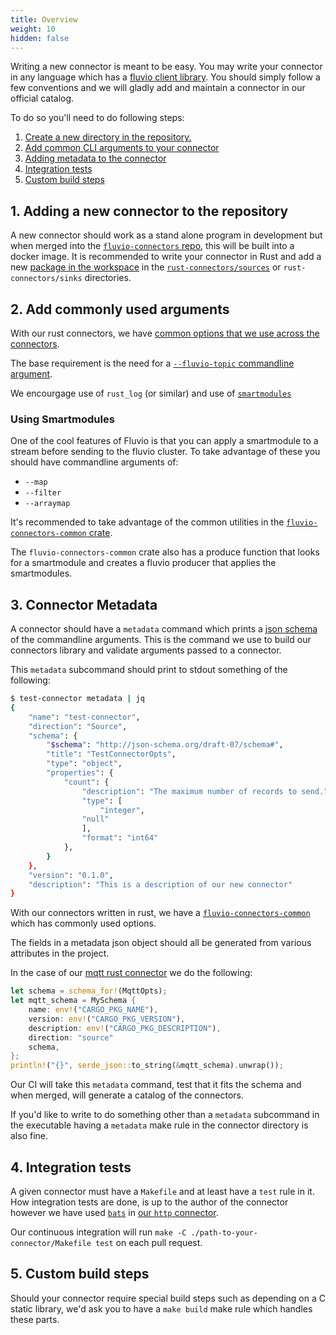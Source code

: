 ```yaml
---
title: Overview
weight: 10
hidden: false
---
```


Writing a new connector is meant to be easy. You may write your connector in
any language which has a [fluvio client library](/api). You should simply
follow a few conventions and we will gladly add and maintain a connector in our
official catalog.

To do so you'll need to do following steps:

1) [Create a new directory in the repository.](#1-adding-a-new-connector-to-the-repository)
2) [Add common CLI arguments to your connector](#2-add-commonly-used-arguments)
2) [Adding metadata to the connector](#3-connector-metadata)
3) [Integration tests](#4-integration-tests)
4) [Custom build steps](#5-custom-build-steps)

## 1. Adding a new connector to the repository

A new connector should work as a stand alone program in development but when
merged into the [`fluvio-connectors`
repo](https://github.com/infinyon/fluvio-connectors/), this will be built into
a docker image. It is recommended to write your connector in Rust and add a new
[package in the
workspace](https://doc.rust-lang.org/book/ch14-03-cargo-workspaces.html#creating-the-second-package-in-the-workspace)
in the
[`rust-connectors/sources`](https://github.com/infinyon/fluvio-connectors/tree/main/rust-connectors/sources)
or `rust-connectors/sinks` directories.

## 2. Add commonly used arguments

With our rust connectors, we have [common options that we use across the
connectors](https://github.com/infinyon/fluvio-connectors/blob/main/rust-connectors/common/src/opt.rs).

The base requirement is the need for a [`--fluvio-topic` commandline
argument](https://github.com/infinyon/fluvio-connectors/blob/c674c960cb3ddef265c7ff34afc0ec8bfc4adb47/rust-connectors/common/src/opt.rs#L12).

We encourgage use of `rust_log` (or similar) and
use of [`smartmodules`](https://github.com/infinyon/fluvio-connectors/blob/c674c960cb3ddef265c7ff34afc0ec8bfc4adb47/rust-connectors/common/src/opt.rs#L23-L35)

### Using Smartmodules

One of the cool features of Fluvio is that you can apply a smartmodule to a
stream before sending to the fluvio cluster. To take advantage of these you should have
commandline arguments of:
* `--map`
* `--filter`
* `--arraymap`

It's recommended to take advantage of the common utilities in the
[`fluvio-connectors-common`
crate](https://github.com/infinyon/fluvio-connectors/blob/1cde0a8d17dd1ae18ea8b2209c8f353cb708db80/rust-connectors/common/src/opt.rs#L12-L43).

The `fluvio-connectors-common` crate also has a produce function that looks for
a smartmodule and creates a fluvio producer that applies the smartmodules.

## 3. Connector Metadata

A connector should have a `metadata` command which prints a [json
schema](https://json-schema.org/) of the commandline arguments. This is the
command we use to build our connectors library and validate arguments passed to
a connector.

This `metadata` subcommand should print to stdout something of the following:
```bash
$ test-connector metadata | jq
{
    "name": "test-connector",
    "direction": "Source",
    "schema": {
        "$schema": "http://json-schema.org/draft-07/schema#",
        "title": "TestConnectorOpts",
        "type": "object",
        "properties": {
            "count": {
                "description": "The maximum number of records to send.",
                "type": [
                    "integer",
                "null"
                ],
                "format": "int64"
            },
        }
    },
    "version": "0.1.0",
    "description": "This is a description of our new connector"
}
```

With our connectors written in rust, we have a
[`fluvio-connectors-common`](https://github.com/infinyon/fluvio-connectors/tree/main/rust-connectors/common)
which has commonly used options.

The fields in a metadata json object should all be generated from various
attributes in the project.

In the case of our [mqtt rust
connector](https://github.com/infinyon/fluvio-connectors/blob/c674c960cb3ddef265c7ff34afc0ec8bfc4adb47/rust-connectors/sources/mqtt/src/main.rs#L55-L63)
we do the following:

```rust
let schema = schema_for!(MqttOpts);
let mqtt_schema = MySchema {
    name: env!("CARGO_PKG_NAME"),
    version: env!("CARGO_PKG_VERSION"),
    description: env!("CARGO_PKG_DESCRIPTION"),
    direction: "source"
    schema,
};
println!("{}", serde_json::to_string(&mqtt_schema).unwrap());
```

Our CI will take this `metadata` command, test that it fits the schema and when
merged, will generate a catalog of the connectors.

If you'd like to write to do something other than a `metadata` subcommand in
the executable having a `metadata` make rule in the connector directory is also
fine.

## 4. Integration tests

A given connector must have a `Makefile` and at least have a `test` rule in it.
How integration tests are done, is up to the author of the connector however
we have used [`bats`](https://github.com/bats-core/bats-core) in [our `http`
connector](https://github.com/infinyon/fluvio-connectors/blob/c674c960cb3ddef265c7ff34afc0ec8bfc4adb47/rust-connectors/sources/http/Makefile#L1-L4).

Our continuous integration will run `make -C ./path-to-your-connector/Makefile
test` on each pull request.


## 5. Custom build steps

Should your connector require special build steps such as depending on a C
static library, we'd ask you to have a `make build` make rule which handles these
parts.


